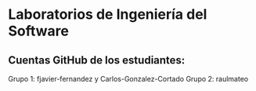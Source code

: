 # Laboratorios de Ingeniería del Software
## Cuentas GitHub de los estudiantes:
Grupo 1: fjavier-fernandez y Carlos-Gonzalez-Cortado
Grupo 2: raulmateo
